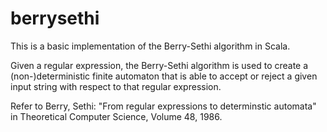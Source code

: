 berrysethi
==========

This is a basic implementation of the Berry-Sethi algorithm in Scala.

Given a regular expression, the Berry-Sethi algorithm is used to create a
(non-)deterministic finite automaton that is able to accept or reject a given
input string with respect to that regular expression.

Refer to Berry, Sethi: "From regular expressions to determinstic automata" in
Theoretical Computer Science, Volume 48, 1986.
